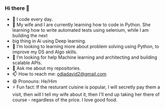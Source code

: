 ### Hi there 👋

- 🔭 I code every day.
- 🌱 My wife and I are currently learning how to code in Python. She learning how to write automated tests using selenium, while I am building the next 
- big thing in Ai using Deep learning.
- 👯 I’m looking to learning more about problem solving using Python, to improve my DS and Algo skills.
- 🤔 I’m looking for help Machine learning and architecting and building scalable APIs. 
- 💬 Ask me about my repositories.
- 📫 How to reach me: odiadavid2@gmail.com
- 😄 Pronouns: He/Him
- ⚡ Fun fact: If the resturant cuisine is popular, I will secretly pay them a visit, then will I tell my wife about it, then I'll end up taking her there of course - regardless of the price. I love good food.
>
